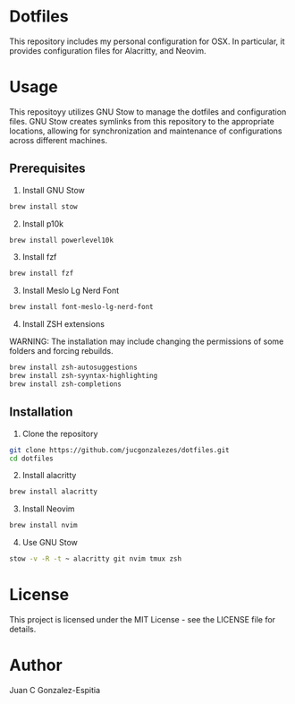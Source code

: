 # Dotfiles

This repository includes my personal configuration for OSX. In
particular, it provides configuration files for Alacritty, and Neovim.

# Usage

This repositoyy utilizes GNU Stow to manage the dotfiles and configuration
files. GNU Stow creates symlinks from this repository to the appropriate
locations, allowing for synchronization and maintenance of configurations
across different machines.

## Prerequisites

1. Install GNU Stow

```bash
brew install stow
```

2. Install p10k

```bash
brew install powerlevel10k
```

3. Install fzf

```bash
brew install fzf
```

3. Install Meslo Lg Nerd Font

```bash
brew install font-meslo-lg-nerd-font
```

4. Install ZSH extensions

WARNING: The installation may include changing the permissions of some folders
and forcing rebuilds.

```bash
brew install zsh-autosuggestions
brew install zsh-syyntax-highlighting
brew install zsh-completions
```

## Installation

1. Clone the repository

```bash
git clone https://github.com/jucgonzalezes/dotfiles.git
cd dotfiles
```

2. Install alacritty

```bash
brew install alacritty
```

3. Install Neovim

```bash
brew install nvim
```

4. Use GNU Stow

```bash
stow -v -R -t ~ alacritty git nvim tmux zsh
```

# License

This project is licensed under the MIT License - see the LICENSE file for details.

# Author

Juan C Gonzalez-Espitia
